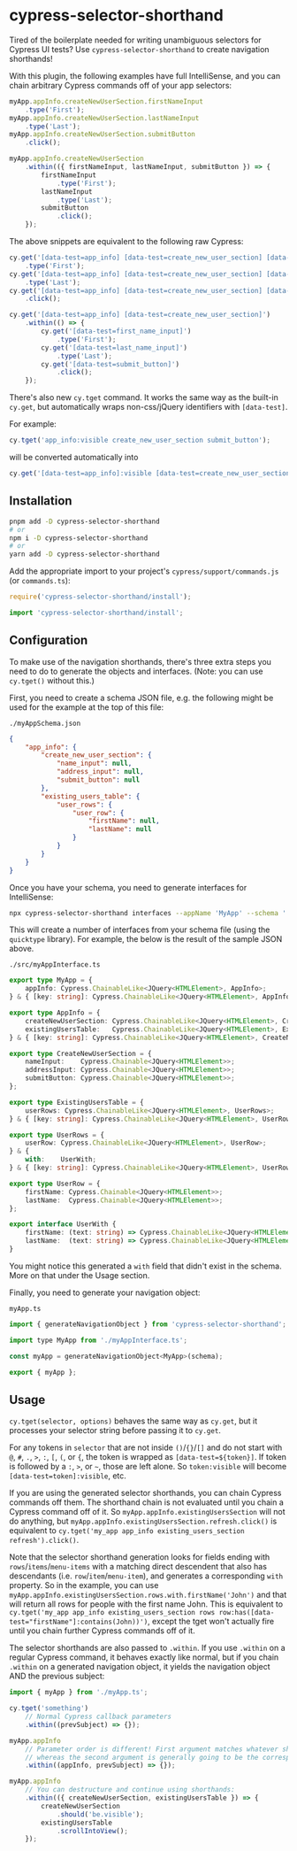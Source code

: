 # cypress-selector-shorthand

Tired of the boilerplate needed for writing unambiguous selectors for Cypress UI tests? Use `cypress-selector-shorthand` to create navigation shorthands!

With this plugin, the following examples have full IntelliSense, and you can chain arbitrary Cypress commands off of your app selectors:
```js
myApp.appInfo.createNewUserSection.firstNameInput
    .type('First');
myApp.appInfo.createNewUserSection.lastNameInput
    .type('Last');
myApp.appInfo.createNewUserSection.submitButton
    .click();
```
```js
myApp.appInfo.createNewUserSection
    .within(({ firstNameInput, lastNameInput, submitButton }) => {
        firstNameInput
            .type('First');
        lastNameInput
            .type('Last');
        submitButton
            .click();
    });
```

The above snippets are equivalent to the following raw Cypress:
```js
cy.get('[data-test=app_info] [data-test=create_new_user_section] [data-test=first_name_input]')
    .type('First');
cy.get('[data-test=app_info] [data-test=create_new_user_section] [data-test=last_name_input]')
    .type('Last');
cy.get('[data-test=app_info] [data-test=create_new_user_section] [data-test=submit_button]')
    .click();
```
```js
cy.get('[data-test=app_info] [data-test=create_new_user_section]')
    .within(() => {
        cy.get('[data-test=first_name_input]')
            .type('First');
        cy.get('[data-test=last_name_input]')
            .type('Last');
        cy.get('[data-test=submit_button]')
            .click();
    });
```

There's also new `cy.tget` command. It works the same way as the built-in `cy.get`, but automatically wraps non-css/jQuery identifiers with `[data-test]`.

For example: 
```js
cy.tget('app_info:visible create_new_user_section submit_button');
```
will be converted automatically into 
```js
cy.get('[data-test=app_info]:visible [data-test=create_new_user_section] [data-test=submit_button]');
```

## Installation
```bash
pnpm add -D cypress-selector-shorthand
# or
npm i -D cypress-selector-shorthand
# or
yarn add -D cypress-selector-shorthand
```

Add the appropriate import to your project's `cypress/support/commands.js` (or `commands.ts`):
```ts
require('cypress-selector-shorthand/install');
```
```ts
import 'cypress-selector-shorthand/install';
```

## Configuration
To make use of the navigation shorthands, there's three extra steps you need to do to generate the objects and interfaces. (Note: you can use `cy.tget()` without this.)

First, you need to create a schema JSON file, e.g. the following might be used for the example at the top of this file:

`./myAppSchema.json`
```json
{
    "app_info": {
        "create_new_user_section": {
            "name_input": null,
            "address_input": null,
            "submit_button": null
        },
        "existing_users_table": {
            "user_rows": {
                "user_row": {
                    "firstName": null,
                    "lastName": null
                }
            }
        }
    }
}
```

Once you have your schema, you need to generate interfaces for IntelliSense:

```bash
npx cypress-selector-shorthand interfaces --appName 'MyApp' --schema './myAppSchema.json' --outfile './src/myAppInterface.ts'`
```

This will create a number of interfaces from your schema file (using the `quicktype` library). For example, the below is the result of the sample JSON above.

`./src/myAppInterface.ts`
```typescript
export type MyApp = {
    appInfo: Cypress.ChainableLike<JQuery<HTMLElement>, AppInfo>;
} & { [key: string]: Cypress.ChainableLike<JQuery<HTMLElement>, AppInfo> };

export type AppInfo = {
    createNewUserSection: Cypress.ChainableLike<JQuery<HTMLElement>, CreateNewUserSection>;
    existingUsersTable:   Cypress.ChainableLike<JQuery<HTMLElement>, ExistingUsersTable>;
} & { [key: string]: Cypress.ChainableLike<JQuery<HTMLElement>, CreateNewUserSection | ExistingUsersTable> };

export type CreateNewUserSection = {
    nameInput:    Cypress.Chainable<JQuery<HTMLElement>>;
    addressInput: Cypress.Chainable<JQuery<HTMLElement>>;
    submitButton: Cypress.Chainable<JQuery<HTMLElement>>;
};

export type ExistingUsersTable = {
    userRows: Cypress.ChainableLike<JQuery<HTMLElement>, UserRows>;
} & { [key: string]: Cypress.ChainableLike<JQuery<HTMLElement>, UserRows> };

export type UserRows = {
    userRow: Cypress.ChainableLike<JQuery<HTMLElement>, UserRow>;
} & {
    with:    UserWith;
} & { [key: string]: Cypress.ChainableLike<JQuery<HTMLElement>, UserRow> };

export type UserRow = {
    firstName: Cypress.Chainable<JQuery<HTMLElement>>;
    lastName:  Cypress.Chainable<JQuery<HTMLElement>>;
};

export interface UserWith {
    firstName: (text: string) => Cypress.ChainableLike<JQuery<HTMLElement>, UserRow>;
    lastName:  (text: string) => Cypress.ChainableLike<JQuery<HTMLElement>, UserRow>;
}
```

You might notice this generated a `with` field that didn't exist in the schema. More on that under the Usage section.

Finally, you need to generate your navigation object:

`myApp.ts`
```js
import { generateNavigationObject } from 'cypress-selector-shorthand';

import type MyApp from './myAppInterface.ts';

const myApp = generateNavigationObject<MyApp>(schema);

export { myApp };
```

## Usage

`cy.tget(selector, options)` behaves the same way as `cy.get`, but it processes your selector string before passing it to `cy.get`.

For any tokens in `selector` that are not inside `()`/`{}`/`[]` and do not start with `@`, `#`, `.`, `>`, `:`, `[`, `(`, or `{`, the token is wrapped as `[data-test=${token}]`. If token is followed by a `:`, `>`, or `~`, those are left alone. So `token:visible` will become `[data-test=token]:visible`, etc.

If you are using the generated selector shorthands, you can chain Cypress commands off them. The shorthand chain is not evaluated until you chain a Cypress command off of it. So `myApp.appInfo.existingUsersSection` will not do anything, but `myApp.appInfo.existingUsersSection.refresh.click()` is equivalent to `cy.tget('my_app app_info existing_users_section refresh').click()`.

Note that the selector shorthand generation looks for fields ending with `rows`/`items`/`menu-items` with a matching direct descendent that also has descendants (i.e. `row`/`item`/`menu-item`), and generates a corresponding `with` property. So in the example, you can use `myApp.appInfo.existingUsersSection.rows.with.firstName('John')` and that will return all rows for people with the first name John. This is equivalent to `cy.tget('my_app app_info existing_users_section rows row:has([data-test="firstName"]:contains(John))')`, except the tget won't actually fire until you chain further Cypress commands off of it.

The selector shorthands are also passed to `.within`. If you use `.within` on a regular Cypress command, it behaves exactly like normal, but if you chain `.within` on a generated navigation object, it yields the navigation object AND the previous subject:
```js
import { myApp } from './myApp.ts';

cy.tget('something')
    // Normal Cypress callback parameters
    .within((prevSubject) => {});

myApp.appInfo
    // Parameter order is different! First argument matches whatever shorthand the `.within` was chained off of,
    // whereas the second argument is generally going to be the corresponding element itself.
    .within((appInfo, prevSubject) => {});

myApp.appInfo
    // You can destructure and continue using shorthands:
    .within(({ createNewUserSection, existingUsersTable }) => {
        createNewUserSection
            .should('be.visible');
        existingUsersTable
            .scrollIntoView();
    });
```
